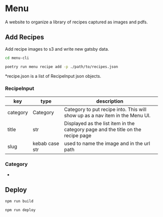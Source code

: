 # Menu

A website to organize a library of recipes captured as images and pdfs.

## Add Recipes

Add recipe images to s3 and write new gatsby data.

```sh
cd menu-cli

poetry run menu recipe add -p ./path/to/recipes.json
```

*recipe.json is a list of RecipeInput json objects.

### RecipeInput
| key      | type           | description                                                                      |
| -------- | -------------- | -------------------------------------------------------------------------------- |
| category | Category       | Category to put recipe into. This will show up as a nav item in the Menu UI.     |
| title    | str            | Displayed as the list item in the category page and the title on the recipe page |
| slug     | kebab case str | used to name the image and in the url path                                       |


### Category

- 



## Deploy

```sh
npm run build

npm run deploy
```



